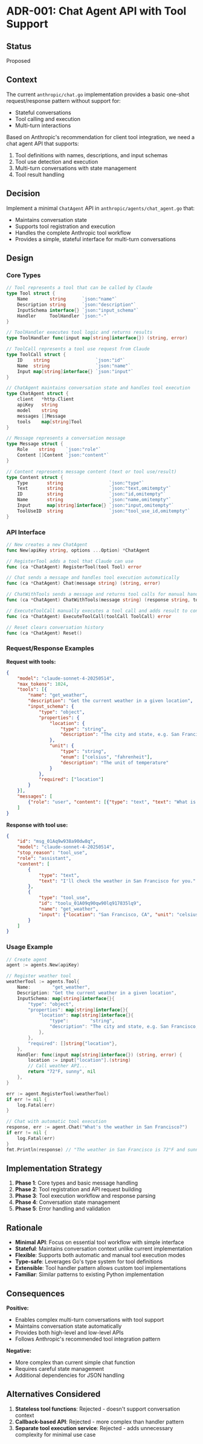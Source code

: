 # ADR-001: Chat Agent API with Tool Support

## Status

Proposed

## Context

The current `anthropic/chat.go` implementation provides a basic one-shot request/response pattern without support for:
- Stateful conversations
- Tool calling and execution
- Multi-turn interactions

Based on Anthropic's recommendation for client tool integration, we need a chat agent API that supports:
1. Tool definitions with names, descriptions, and input schemas
2. Tool use detection and execution
3. Multi-turn conversations with state management
4. Tool result handling

## Decision

Implement a minimal `ChatAgent` API in `anthropic/agents/chat_agent.go` that:
- Maintains conversation state
- Supports tool registration and execution
- Handles the complete Anthropic tool workflow
- Provides a simple, stateful interface for multi-turn conversations

## Design

### Core Types

```go
// Tool represents a tool that can be called by Claude
type Tool struct {
    Name        string      `json:"name"`
    Description string      `json:"description"`
    InputSchema interface{} `json:"input_schema"`
    Handler     ToolHandler `json:"-"`
}

// ToolHandler executes tool logic and returns results
type ToolHandler func(input map[string]interface{}) (string, error)

// ToolCall represents a tool use request from Claude
type ToolCall struct {
    ID    string                 `json:"id"`
    Name  string                 `json:"name"`
    Input map[string]interface{} `json:"input"`
}

// ChatAgent maintains conversation state and handles tool execution
type ChatAgent struct {
    client   *http.Client
    apiKey   string
    model    string
    messages []Message
    tools    map[string]Tool
}

// Message represents a conversation message
type Message struct {
    Role    string    `json:"role"`
    Content []Content `json:"content"`
}

// Content represents message content (text or tool use/result)
type Content struct {
    Type       string                 `json:"type"`
    Text       string                 `json:"text,omitempty"`
    ID         string                 `json:"id,omitempty"`
    Name       string                 `json:"name,omitempty"`
    Input      map[string]interface{} `json:"input,omitempty"`
    ToolUseID  string                 `json:"tool_use_id,omitempty"`
}
```

### API Interface

```go
// New creates a new ChatAgent
func New(apiKey string, options ...Option) *ChatAgent

// RegisterTool adds a tool that Claude can use
func (ca *ChatAgent) RegisterTool(tool Tool) error

// Chat sends a message and handles tool execution automatically
func (ca *ChatAgent) Chat(message string) (string, error)

// ChatWithTools sends a message and returns tool calls for manual handling
func (ca *ChatAgent) ChatWithTools(message string) (response string, toolCalls []ToolCall, err error)

// ExecuteToolCall manually executes a tool call and adds result to conversation
func (ca *ChatAgent) ExecuteToolCall(toolCall ToolCall) error

// Reset clears conversation history
func (ca *ChatAgent) Reset()
```

### Request/Response Examples

**Request with tools:**
```json
{
    "model": "claude-sonnet-4-20250514",
    "max_tokens": 1024,
    "tools": [{
        "name": "get_weather",
        "description": "Get the current weather in a given location",
        "input_schema": {
            "type": "object",
            "properties": {
                "location": {
                    "type": "string",
                    "description": "The city and state, e.g. San Francisco, CA"
                },
                "unit": {
                    "type": "string",
                    "enum": ["celsius", "fahrenheit"],
                    "description": "The unit of temperature"
                }
            },
            "required": ["location"]
        }
    }],
    "messages": [
        {"role": "user", "content": [{"type": "text", "text": "What is the weather like in San Francisco?"}]}
    ]
}
```

**Response with tool use:**
```json
{
    "id": "msg_01Aq9w938a90dw8q",
    "model": "claude-sonnet-4-20250514",
    "stop_reason": "tool_use",
    "role": "assistant",
    "content": [
        {
            "type": "text", 
            "text": "I'll check the weather in San Francisco for you."
        },
        {
            "type": "tool_use",
            "id": "toolu_01A09q90qw90lq917835lq9",
            "name": "get_weather",
            "input": {"location": "San Francisco, CA", "unit": "celsius"}
        }
    ]
}
```

### Usage Example

```go
// Create agent
agent := agents.New(apiKey)

// Register weather tool
weatherTool := agents.Tool{
    Name:        "get_weather",
    Description: "Get the current weather in a given location",
    InputSchema: map[string]interface{}{
        "type": "object",
        "properties": map[string]interface{}{
            "location": map[string]interface{}{
                "type":        "string",
                "description": "The city and state, e.g. San Francisco, CA",
            },
        },
        "required": []string{"location"},
    },
    Handler: func(input map[string]interface{}) (string, error) {
        location := input["location"].(string)
        // Call weather API...
        return "72°F, sunny", nil
    },
}

err := agent.RegisterTool(weatherTool)
if err != nil {
    log.Fatal(err)
}

// Chat with automatic tool execution
response, err := agent.Chat("What's the weather in San Francisco?")
if err != nil {
    log.Fatal(err)
}
fmt.Println(response) // "The weather in San Francisco is 72°F and sunny."
```

## Implementation Strategy

1. **Phase 1**: Core types and basic message handling
2. **Phase 2**: Tool registration and API request building  
3. **Phase 3**: Tool execution workflow and response parsing
4. **Phase 4**: Conversation state management
5. **Phase 5**: Error handling and validation

## Rationale

- **Minimal API**: Focus on essential tool workflow with simple interface
- **Stateful**: Maintains conversation context unlike current implementation
- **Flexible**: Supports both automatic and manual tool execution modes
- **Type-safe**: Leverages Go's type system for tool definitions
- **Extensible**: Tool handler pattern allows custom tool implementations
- **Familiar**: Similar patterns to existing Python implementation

## Consequences

**Positive:**
- Enables complex multi-turn conversations with tool support
- Maintains conversation state automatically
- Provides both high-level and low-level APIs
- Follows Anthropic's recommended tool integration pattern

**Negative:**
- More complex than current simple chat function
- Requires careful state management
- Additional dependencies for JSON handling

## Alternatives Considered

1. **Stateless tool functions**: Rejected - doesn't support conversation context
2. **Callback-based API**: Rejected - more complex than handler pattern
3. **Separate tool execution service**: Rejected - adds unnecessary complexity for minimal use case
